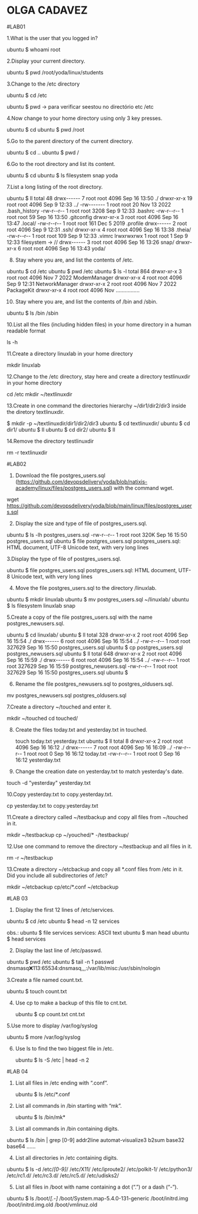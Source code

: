 # OLGA CADAVEZ

#LAB01

1.What is the user that you logged in?

ubuntu $ whoami
root

2.Display your current directory.

ubuntu $ pwd
/root/yoda/linux/students

3.Change to the /etc directory

ubuntu $ cd /etc

ubuntu $ pwd -> para verificar seestou no directório etc
/etc

4.Now change to your home directory using only 3 key presses.

ubuntu $ cd
ubuntu $ pwd
/root


5.Go to the parent directory of the current directory.

ubuntu $ cd ..
ubuntu $ pwd
/

6.Go to the root directory and list its content.

ubuntu $ cd
ubuntu $ ls
filesystem  snap  yoda

7.List a long listing of the root directory.

ubuntu $ ll
total 48
drwx------  7 root root 4096 Sep 16 13:50 ./
drwxr-xr-x 19 root root 4096 Sep  9 12:33 ../
-rw-------  1 root root   20 Nov 13  2022 .bash_history
-rw-r--r--  1 root root 3208 Sep  9 12:33 .bashrc
-rw-r--r--  1 root root   59 Sep 16 13:50 .gitconfig
drwxr-xr-x  3 root root 4096 Sep 16 13:47 .local/
-rw-r--r--  1 root root  161 Dec  5  2019 .profile
drwx------  2 root root 4096 Sep  9 12:31 .ssh/
drwxr-xr-x  4 root root 4096 Sep 16 13:38 .theia/
-rw-r--r--  1 root root  109 Sep  9 12:33 .vimrc
lrwxrwxrwx  1 root root    1 Sep  9 12:33 filesystem -> //
drwx------  3 root root 4096 Sep 16 13:26 snap/
drwxr-xr-x  6 root root 4096 Sep 16 13:43 yoda/

8. Stay where you are, and list the contents of /etc.

ubuntu $ cd /etc
ubuntu $ pwd
/etc
ubuntu $ ls -l
total 864
drwxr-xr-x 3 root root       4096 Nov  7  2022 ModemManager
drwxr-xr-x 4 root root       4096 Sep  9 12:31 NetworkManager
drwxr-xr-x 2 root root       4096 Nov  7  2022 PackageKit
drwxr-xr-x 4 root root       4096 Nov 
................


10. Stay where you are, and list the contents of /bin and /sbin.

ubuntu $ ls /bin /sbin


10.List all the files (including hidden files) in your home directory in a human readable format

ls -h

11.Create a directory linuxlab in your home directory

mkdir linuxlab

12.Change to the /etc directory, stay here and create a directory testlinuxdir in your home directory

cd /etc
mkdir ~/textlinuxdir

13.Create in one command the directories hierarchy ~/dir1/dir2/dir3 inside the diretory textlinuxdir.

$ mkdir -p ~/textlinuxdir/dir1/dir2/dir3
ubuntu $ cd textlinuxdir/
ubuntu $ cd dir1/
ubuntu $ ll
ubuntu $ cd dir2/
ubuntu $ ll

14.Remove the directory testlinuxdir

rm -r textlinuxdir



#LAB02


1. Download the file postgres_users.sql (https://github.com/devopsdelivery/yoda/blob/natixis-academy/linux/files/postgres_users.sql) with the command wget.

wget https://github.com/devopsdelivery/yoda/blob/main/linux/files/postgres_users.sql

2. Display the size and type of file of postgres_users.sql.

ubuntu $ ls -lh postgres_users.sql
-rw-r--r-- 1 root root 320K Sep 16 15:50 postgres_users.sql
ubuntu $ file postgres_users.sql
postgres_users.sql: HTML document, UTF-8 Unicode text, with very long lines

3.Display the type of file of postgres_users.sql.

ubuntu $ file postgres_users.sql
postgres_users.sql: HTML document, UTF-8 Unicode text, with very long lines

4. Move the file postgres_users.sql to the directory /linuxlab.

ubuntu $ mkdir linuxlab
ubuntu $ mv postgres_users.sql ~/linuxlab/
ubuntu $ ls
filesystem  linuxlab  snap

5.Create a copy of the file postgres_users.sql with the name postgres_newusers.sql.

ubuntu $ cd linuxlab/
ubuntu $ ll
total 328
drwxr-xr-x 2 root root   4096 Sep 16 15:54 ./
drwx------ 6 root root   4096 Sep 16 15:54 ../
-rw-r--r-- 1 root root 327629 Sep 16 15:50 postgres_users.sql
ubuntu $ cp postgres_users.sql postgres_newusers.sql
ubuntu $ ll
total 648
drwxr-xr-x 2 root root   4096 Sep 16 15:59 ./
drwx------ 6 root root   4096 Sep 16 15:54 ../
-rw-r--r-- 1 root root 327629 Sep 16 15:59 postgres_newusers.sql
-rw-r--r-- 1 root root 327629 Sep 16 15:50 postgres_users.sql
ubuntu $

6. Rename the file postgres_newusers.sql to postgres_oldusers.sql.

mv postgres_newusers.sql postgres_oldusers.sql
   
7.Create a directory ~/touched and enter it.

mkdir ~/touched
cd touched/

8. Create the files today.txt and yesterday.txt in touched.

   touch today.txt  yesterday.txt
ubuntu $ ll
total 8
drwxr-xr-x 2 root root 4096 Sep 16 16:12 ./
drwx------ 7 root root 4096 Sep 16 16:09 ../
-rw-r--r-- 1 root root    0 Sep 16 16:12 today.txt
-rw-r--r-- 1 root root    0 Sep 16 16:12 yesterday.txt
   
9. Change the creation date on yesterday.txt to match yesterday's date.

  touch -d "yesterday" yesterday.txt
    
10.Copy yesterday.txt to copy.yesterday.txt.

   cp yesterday.txt to copy.yesterday.txt

11.Create a directory called ~/testbackup and copy all files from ~/touched in it.

   mkdir ~/testbackup
   cp ~/youched/* -/testbackup/

12.Use one command to remove the directory ~/testbackup and all files in it.

  rm -r ~/testbackup

13.Create a directory ~/etcbackup and copy all *.conf files from /etc in it. Did you include all subdirectories of /etc?

 mkdir ~/etcbackup 
 cp/etc/*.conf ~/etcbackup 


#LAB 03

1. Display the first 12 lines of /etc/services.

 ubuntu $ cd /etc
 ubuntu $ head -n 12 services 

 obs.: ubuntu $ file services 
services: ASCII text
ubuntu $ man head 
ubuntu $ head services 

2. Display the last line of /etc/passwd.

 ubuntu $ pwd 
/etc
ubuntu $ tail -n 1 passwd
dnsmasq:x:113:65534:dnsmasq,,,:/var/lib/misc:/usr/sbin/nologin

3.Create a file named count.txt.

   ubuntu $  touch count.txt 

4. Use cp to make a backup of this file to cnt.txt.

   ubuntu $  cp count.txt cnt.txt
   
5.Use more to display /var/log/syslog

 ubuntu $  more /var/log/syslog

6. Use ls to find the two biggest file in /etc.

   ubuntu $ ls -S /etc | head -n 2

#LAB 04

1. List all files in /etc ending with “.conf”.

   ubuntu $ ls /etc/*.conf

2. List all commands in /bin starting with “mk”.

   ubuntu $ ls /bin/mk*
   
3. List all commands in /bin containing digits.

ubuntu $ ls /bin | grep [0-9]
addr2line
automat-visualize3
b2sum
base32
base64
......
   
4. List all directories in /etc containing digits.

ubuntu $ ls -d /etc/*[0-9]*/
/etc/X11/     /etc/iproute2/  /etc/polkit-1/   /etc/python3/  /etc/rc1.d/  /etc/rc3.d/  /etc/rc5.d/  /etc/udisks2/

5. List all files in /boot with name containing a dot (“.”) or a dash (“-”).
   
ubuntu $ ls /boot/*[.-]*
/boot/System.map-5.4.0-131-generic  /boot/initrd.img                    /boot/initrd.img.old             /boot/vmlinuz.old

